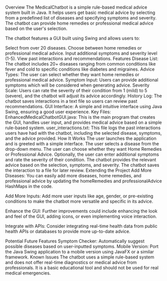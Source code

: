 Overview
The MedicalChatbot is a simple rule-based medical advice system built in Java. It helps users get basic medical advice by selecting from a predefined list of diseases and specifying symptoms and severity. The chatbot can provide home remedies or professional medical advice based on the user's selection.

The chatbot features a GUI built using Swing and allows users to:

Select from over 20 diseases.
Choose between home remedies or professional medical advice.
Input additional symptoms and severity level (1-5).
View past interactions and recommendations.
Features
Disease List: The chatbot includes 20+ diseases ranging from common conditions like fever and cold to specific conditions like diabetes and migraines.
Advice Types: The user can select whether they want home remedies or professional medical advice.
Symptom Input: Users can provide additional symptoms which will be considered when generating advice.
Severity Scale: Users can rate the severity of their condition from 1 (mild) to 5 (severe), and the chatbot will adjust its advice accordingly.
History Log: The chatbot saves interactions in a text file so users can review past recommendations.
GUI Interface: A simple and intuitive interface using Java Swing, ensuring a good user experience.
Key Files:
EnhancedMedicalChatbotGUI.java: This is the main program that creates the GUI, handles user input, and provides medical advice based on a simple rule-based system.
user_interactions.txt: This file logs the past interactions users have had with the chatbot, including the selected disease, symptoms, and the advice provided.
How It Works
The user launches the application and is greeted with a simple interface.
The user selects a disease from the drop-down menu.
The user can choose whether they want Home Remedies or Professional Advice.
Optionally, the user can enter additional symptoms and rate the severity of their condition.
The chatbot provides the relevant advice based on the selection, symptoms, and severity.
The chatbot saves the interaction to a file for later review.
Extending the Project
Add More Diseases: You can easily add more diseases, home remedies, and professional advice by updating the homeRemedies and professionalAdvice HashMaps in the code.

Add More Inputs: Add more user inputs like age, gender, or pre-existing conditions to make the chatbot more versatile and specific in its advice.

Enhance the GUI: Further improvements could include enhancing the look and feel of the GUI, adding icons, or even implementing voice interaction.

Integrate with APIs: Consider integrating real-time health data from public health APIs or databases to provide more up-to-date advice.

Potential Future Features
Symptom Checker: Automatically suggest possible diseases based on user-inputted symptoms.
Mobile Version: Port the Java Swing application to a mobile version using JavaFX or a similar framework.
Known Issues
The chatbot uses a simple rule-based system and does not offer real-time diagnostics or medical advice from professionals.
It is a basic educational tool and should not be used for real medical emergencies.

